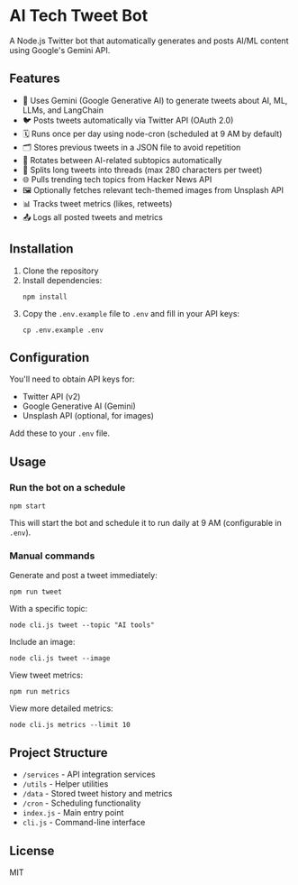 # AI Tech Tweet Bot

A Node.js Twitter bot that automatically generates and posts AI/ML content using Google's Gemini API.

## Features

- 🧠 Uses Gemini (Google Generative AI) to generate tweets about AI, ML, LLMs, and LangChain
- 🐦 Posts tweets automatically via Twitter API (OAuth 2.0)
- 🗓️ Runs once per day using node-cron (scheduled at 9 AM by default)
- 🗂️ Stores previous tweets in a JSON file to avoid repetition
- 🔁 Rotates between AI-related subtopics automatically
- 🧵 Splits long tweets into threads (max 280 characters per tweet)
- 🌐 Pulls trending tech topics from Hacker News API
- 🖼️ Optionally fetches relevant tech-themed images from Unsplash API
- 📊 Tracks tweet metrics (likes, retweets)
- 📤 Logs all posted tweets and metrics

## Installation

1. Clone the repository
2. Install dependencies:
   ```
   npm install
   ```
3. Copy the `.env.example` file to `.env` and fill in your API keys:
   ```
   cp .env.example .env
   ```

## Configuration

You'll need to obtain API keys for:

- Twitter API (v2)
- Google Generative AI (Gemini)
- Unsplash API (optional, for images)

Add these to your `.env` file.

## Usage

### Run the bot on a schedule

```
npm start
```

This will start the bot and schedule it to run daily at 9 AM (configurable in `.env`).

### Manual commands

Generate and post a tweet immediately:
```
npm run tweet
```

With a specific topic:
```
node cli.js tweet --topic "AI tools"
```

Include an image:
```
node cli.js tweet --image
```

View tweet metrics:
```
npm run metrics
```

View more detailed metrics:
```
node cli.js metrics --limit 10
```

## Project Structure

- `/services` - API integration services
- `/utils` - Helper utilities
- `/data` - Stored tweet history and metrics
- `/cron` - Scheduling functionality
- `index.js` - Main entry point
- `cli.js` - Command-line interface

## License

MIT